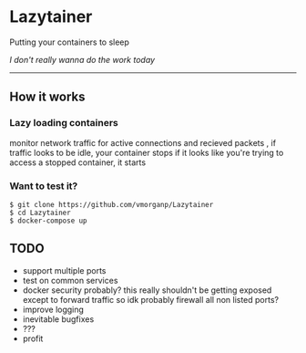 # Lazytainer
Putting your containers to sleep  

*I don't really wanna do the work today*

---

## How it works
### Lazy loading containers
monitor network traffic for active connections and recieved packets , 
if traffic looks to be idle, your container stops
if it looks like you're trying to access a stopped container, it starts

### Want to test it?
```
$ git clone https://github.com/vmorganp/Lazytainer
$ cd Lazytainer
$ docker-compose up 
```

## TODO
- support multiple ports
- test on common services
- docker security probably? this really shouldn't be getting exposed except to forward traffic so idk probably firewall all non listed ports?
- improve logging
- inevitable bugfixes
- ???
- profit
